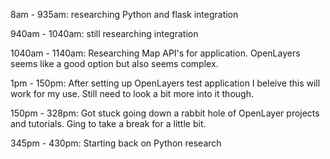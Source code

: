 8am - 935am: researching Python and flask integration

940am - 1040am: still researching integration 

1040am - 1140am: Researching Map API's for application. OpenLayers seems like a good option but also seems complex.

1pm - 150pm: After setting up OpenLayers test application I beleive this will work for my use. Still need to look a bit more into it though.

150pm - 328pm: Got stuck going down a rabbit hole of OpenLayer projects and tutorials. Ging to take a break for a little bit.

345pm - 430pm: Starting back on Python research